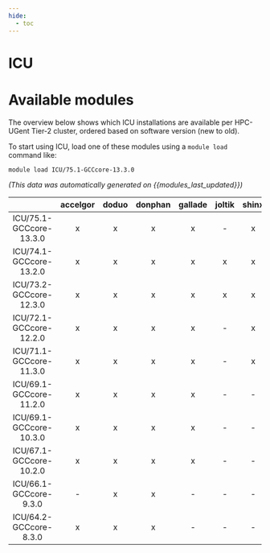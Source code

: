 ```yaml
---
hide:
  - toc
---
```


ICU
===

# Available modules


The overview below shows which ICU installations are available per HPC-UGent Tier-2 cluster, ordered based on software version (new to old).

To start using ICU, load one of these modules using a `module load` command like:

```shell
module load ICU/75.1-GCCcore-13.3.0
```

*(This data was automatically generated on {{modules_last_updated}})*  

| |accelgor|doduo|donphan|gallade|joltik|shinx|skitty|
| :---: | :---: | :---: | :---: | :---: | :---: | :---: | :---: |
|ICU/75.1-GCCcore-13.3.0|x|x|x|x|-|x|x|
|ICU/74.1-GCCcore-13.2.0|x|x|x|x|x|x|x|
|ICU/73.2-GCCcore-12.3.0|x|x|x|x|x|x|x|
|ICU/72.1-GCCcore-12.2.0|x|x|x|x|-|x|-|
|ICU/71.1-GCCcore-11.3.0|x|x|x|x|-|x|-|
|ICU/69.1-GCCcore-11.2.0|x|x|x|x|-|-|-|
|ICU/69.1-GCCcore-10.3.0|x|x|x|x|-|-|-|
|ICU/67.1-GCCcore-10.2.0|x|x|x|x|-|-|-|
|ICU/66.1-GCCcore-9.3.0|-|x|x|-|-|-|-|
|ICU/64.2-GCCcore-8.3.0|x|x|x|-|-|-|-|
